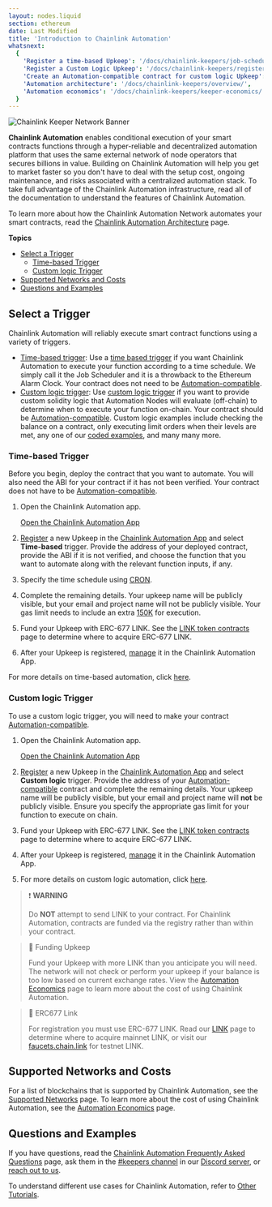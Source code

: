 ```yaml
---
layout: nodes.liquid
section: ethereum
date: Last Modified
title: 'Introduction to Chainlink Automation'
whatsnext:
  {
    'Register a time-based Upkeep': '/docs/chainlink-keepers/job-scheduler/',
    'Register a Custom Logic Upkeep': '/docs/chainlink-keepers/register-upkeep/',
    'Create an Automation-compatible contract for custom logic Upkeep': '/docs/chainlink-keepers/compatible-contracts/',
    'Automation architecture': '/docs/chainlink-keepers/overview/',
    'Automation economics': '/docs/chainlink-keepers/keeper-economics/',
  }
---
```


![Chainlink Keeper Network Banner](/images/contract-devs/generic-banner.png)

**Chainlink Automation** enables conditional execution of your smart contracts functions through a hyper-reliable and decentralized automation platform that uses the same external network of node operators that secures billions in value. Building on Chainlink Automation will help you get to market faster so you don't have to deal with the setup cost, ongoing maintenance, and risks associated with a centralized automation stack. To take full advantage of the Chainlink Automation infrastructure, read all of the documentation to understand the features of Chainlink Automation.

To learn more about how the Chainlink Automation Network automates your smart contracts, read the [Chainlink Automation Architecture](../overview) page.

**Topics**

- [Select a Trigger](#select-a-trigger)
  - [Time-based Trigger](#time-based-trigger)
  - [Custom logic Trigger](#custom-logic-trigger)
- [Supported Networks and Costs](#supported-networks-and-costs)
- [Questions and Examples](#questions-and-examples)

## Select a Trigger

Chainlink Automation will reliably execute smart contract functions using a variety of triggers.

- [Time-based trigger](#time-based-trigger): Use a [time based trigger](#time-based-trigger) if you want Chainlink Automation to execute your function according to a time schedule. We simply call it the Job Scheduler and it is a throwback to the Ethereum Alarm Clock. Your contract does not need to be [Automation-compatible](../compatible-contracts/).
- [Custom logic trigger](#custom-logic-trigger): Use [custom logic trigger](#custom-logic-trigger) if you want to provide custom solidity logic that Automation Nodes will evaluate (off-chain) to determine when to execute your function on-chain. Your contract should be [Automation-compatible](../compatible-contracts/). Custom logic examples include checking the balance on a contract, only executing limit orders when their levels are met, any one of our [coded examples](/docs/chainlink-keepers/util-overview), and many many more.

### Time-based Trigger

Before you begin, deploy the contract that you want to automate. You will also need the ABI for your contract if it has not been verified. Your contract does not have to be [Automation-compatible](../compatible-contracts/).

1. Open the Chainlink Automation app.

    <div class="remix-callout">
        <a href="https://keepers.chain.link" >Open the Chainlink Automation App</a>
    </div>

1. [Register](../job-scheduler/) a new Upkeep in the [Chainlink Automation App](https://keepers.chain.link) and select **Time-based** trigger. Provide the address of your deployed contract, provide the ABI if it is not verified, and choose the function that you want to automate along with the relevant function inputs, if any.

1. Specify the time schedule using [CRON](../job-scheduler/#specifying-the-time-schedule).

1. Complete the remaining details. Your upkeep name will be publicly visible, but your email and project name will not be publicly visible. Your gas limit needs to include an extra [150K](../job-scheduler/#entering-upkeep-details) for execution.

1. Fund your Upkeep with ERC-677 LINK. See the [LINK token contracts](../../link-token-contracts/) page to determine where to acquire ERC-677 LINK.

1. After your Upkeep is registered, [manage](../manage-upkeeps/) it in the Chainlink Automation App.

For more details on time-based automation, click [here](../job-scheduler/).

### Custom logic Trigger

To use a custom logic trigger, you will need to make your contract [Automation-compatible](../compatible-contracts/).

1. Open the Chainlink Automation app.

    <div class="remix-callout">
        <a href="https://keepers.chain.link" >Open the Chainlink Automation App</a>
    </div>

1. [Register](../register-upkeep/) a new Upkeep in the [Chainlink Automation App](https://keepers.chain.link) and select **Custom logic** trigger. Provide the address of your [Automation-compatible](../compatible-contracts/) contract and complete the remaining details. Your upkeep name will be publicly visible, but your email and project name will **not** be publicly visible. Ensure you specify the appropriate gas limit for your function to execute on chain.

1. Fund your Upkeep with ERC-677 LINK. See the [LINK token contracts](../../link-token-contracts/) page to determine where to acquire ERC-677 LINK.

1. After your Upkeep is registered, [manage](../manage-upkeeps/) it in the Chainlink Automation App.

1. For more details on custom logic automation, click [here](../compatible-contracts/).

> ❗️ **WARNING**
>
> Do **NOT** attempt to send LINK to your contract. For Chainlink Automation, contracts are funded via the registry rather than within your contract.

> 🚧 Funding Upkeep
>
> Fund your Upkeep with more LINK than you anticipate you will need. The network will not check or perform your upkeep if your balance is too low based on current exchange rates. View the [Automation Economics](../keeper-economics) page to learn more about the cost of using Chainlink Automation.

> 🚧 ERC677 Link
>
> For registration you must use ERC-677 LINK. Read our [LINK](../../link-token-contracts/) page to determine where to acquire mainnet LINK, or visit our [faucets.chain.link](https://faucets.chain.link/) for testnet LINK.

## Supported Networks and Costs

For a list of blockchains that is supported by Chainlink Automation, see the [Supported Networks](../supported-networks) page. To learn more about the cost of using Chainlink Automation, see the [Automation Economics](../keeper-economics) page.

## Questions and Examples

If you have questions, read the [Chainlink Automation Frequently Asked Questions](../faqs/) page, ask them in the [#keepers channel](https://discord.com/channels/592041321326182401/821350860302581771) in our [Discord server](https://discord.gg/qj9qarT), or [reach out to us](https://forms.gle/WadxnzzjHPtta5Zd9).

To understand different use cases for Chainlink Automation, refer to [Other Tutorials](/docs/other-tutorials/).
